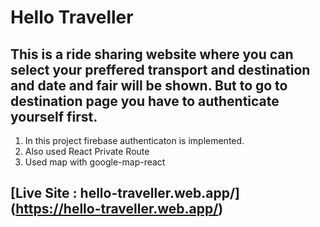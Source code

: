 # Hello Traveller

## This is a ride sharing website where you can select your preffered transport and destination and date and fair will be shown. But to go to destination page you have to authenticate yourself first.

 1. In this project firebase authenticaton is implemented.
 2. Also used React Private Route
 3. Used map with google-map-react

## [Live Site : hello-traveller.web.app/] (https://hello-traveller.web.app/)